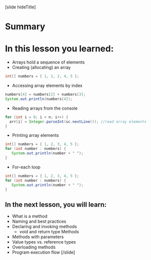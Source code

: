 
[slide hideTitle]
# Summary

# In this lesson you learned:
- Arrays hold a sequence of elements 
- Creating (allocating) an array

```java
int[] numbers = { 1, 1, 2, 4, 5 };
```
- Accessing array elements by index

```java
numbers[4] = numbers[2] + numbers[3];
System.out.println(numbers[4]);
```

- Reading arrays from the console

```java
for (int i = 0; i < n; i++) {
  arr[i] = Integer.parseInt(sc.nextLine()); //read array elements
}
```
- Printing array elements

```java
int[] numbers = { 1, 2, 3, 4, 5 };
for (int number : numbers) {
   System.out.println(number + " ");
}
```

- For-each loop

```Java
int[] numbers = { 1, 2, 3, 4, 5 };
for (int number : numbers) {
   System.out.println(number + " ");
}
```

## In the next lesson, you will learn:
- What is a method
- Naming and best practices
- Declaring and invoking methods
  - void and return type Methods
- Methods with parameters
- Value types vs. reference types
- Overloading methods
- Program execution flow
[/slide]


